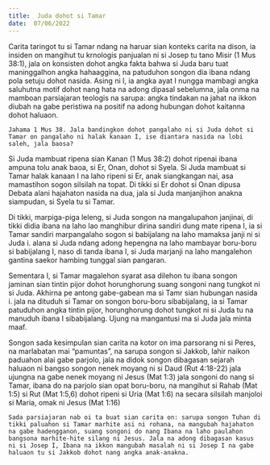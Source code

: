 ```yaml
---
title:  Juda dohot si Tamar
date:  07/06/2022
---
```


Carita taringot tu si Tamar ndang na haruar sian konteks carita na dison, ia insiden on mangihut tu krnologis panjualan ni si Josep tu tano Misir (1 Mus 38:1), jala on konsisten dohot angka fakta bahwa si Juda baru tuat maninggalhon angka hahaaggina, na patuduhon songon dia ibana ndang pola setuju dohot nasida. Asing ni I, ia angka ayat I nungga mambagi angka saluhutna motif dohot nang hata na adong dipasal sebelumna, jala onma na mamboan parsiajaran teologis na sarupa: angka tindakan na jahat na ikkon diubah na gabe peristiwa na positif na adong hubungan dohot kaitanna dohot haluaon.

`Jahama 1 Mus 38. Jala bandingkon dohot pangalaho ni si Juda dohot si Tamar on pangalaho ni halak kanaan I, ise diantara nasida na lobi saleh, jala baosa?`

Si Juda mambuat ripena sian Kanan (1 Mus 38:2) dohot ripenai ibana ampuna tolu anak baoa, si Er, Onan, dohot si Syela. Si Juda mambuat si Tamar halak kanaan I na laho ripeni si Er, anak siangkangan nai, asa mamastihon sogon silsilah na topat. Di tikki si Er dohot si Onan dipusa Debata alani hajahaton nasida na dua, jala si Juda manjanjihon anakna siampudan, si Syela tu si Tamar.

Di tikki, marpiga-piga leleng, si Juda songon na mangalupahon janjinai, di tikki didia ibana na laho lao manghibur dirina sandiri dung mate ripena I, ia si Tamar sandiri marpangalaho sogon si babijalang na laho mamaksa janji ni si Juda i. alana si Juda ndang adong hepengna na laho mambayar boru-boru si babijalang I, naso di tanda ibana I, si Juda marjanji na laho mangalehon gantina saekor hambing tunggal sian pangaran.

Sementara I, si Tamar magalehon syarat asa dilehon tu ibana songon jaminan sian tintin pijor dohot horunghorung suang songoni nang tungkot ni si Juda. Akhirna pe antong gabe-gabean ma si Tamr sian hubungan nasida i. jala na dituduh si Tamar on songon boru-boru sibabijalang, ia si Tamar patuduhon angka tintin pijor, horunghorung dohot tungkot ni si Juda tu na manuduh ibana I sibabijalang. Ujung na mangantusi ma si Juda jala minta maaf.

Songon sada kesimpulan sian carita na kotor on ima parsorang ni si Peres, na marlabatan mai “pamuntas”, na sarupa songon si Jakkob, lahir naikon paduahon alai gabe parjolo, jala na didok songon dibagasan sejarah haluaon ni bangso songon nenek moyang ni si Daud (Rut 4:18-22) jala ujungna na gabe nenek moyang ni Jesus (Mat 1:3) jala songoni do nang si Tamar, ibana do na parjolo sian opat boru-boru, na mangihut si Rahab (Mat 1:5) si Rut (Mat 1:5,6) dohot ripeni si Uria (Mat 1:6) na secara silsilah manjoloi si Maria, omak ni Jesus (Mat 1:16)

`Sada parsiajaran nab oi ta buat sian carita on: sarupa songon Tuhan di tikki paluahon si Tamar marhite asi ni rohana, na mangubah hajahaton na gabe hadengganon, suang songoni do nang Ibana na laho paulahon bangsona marhite-hite silang ni Jesus. Jala na adong dibagasan kasus ni si Josep I, Ibana na ikkon mangubah masalah ni si Josep I na gabe haluaon tu si Jakkob dohot nang angka anak-anakna.`